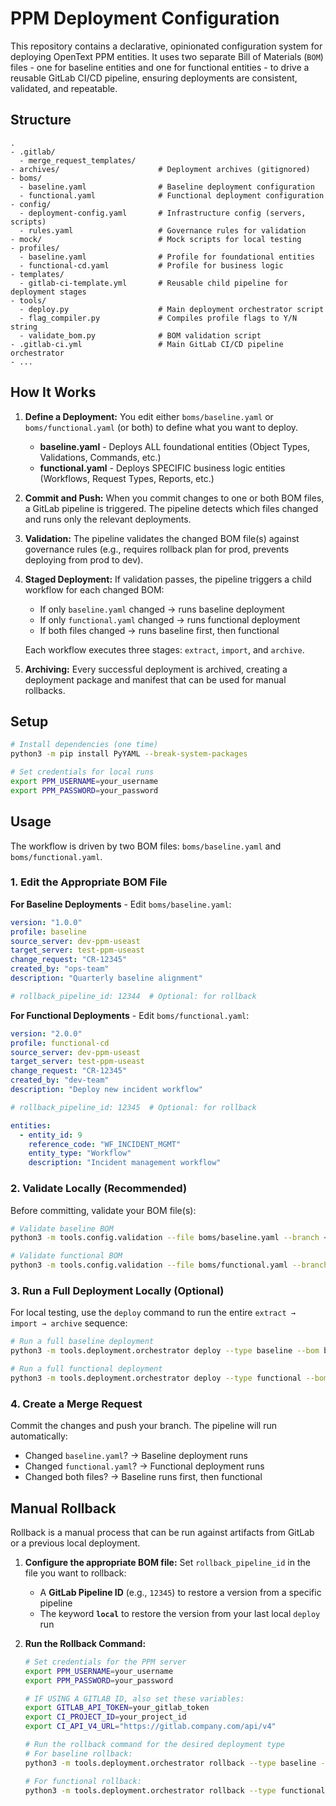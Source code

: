 # PPM Deployment Configuration

This repository contains a declarative, opinionated configuration system for deploying OpenText PPM entities. It uses two separate Bill of Materials (`BOM`) files - one for baseline entities and one for functional entities - to drive a reusable GitLab CI/CD pipeline, ensuring deployments are consistent, validated, and repeatable.

## Structure

```
.
- .gitlab/
  - merge_request_templates/
- archives/                      # Deployment archives (gitignored)
- boms/
  - baseline.yaml                # Baseline deployment configuration
  - functional.yaml              # Functional deployment configuration
- config/
  - deployment-config.yaml       # Infrastructure config (servers, scripts)
  - rules.yaml                   # Governance rules for validation
- mock/                          # Mock scripts for local testing
- profiles/
  - baseline.yaml                # Profile for foundational entities
  - functional-cd.yaml           # Profile for business logic
- templates/
  - gitlab-ci-template.yml       # Reusable child pipeline for deployment stages
- tools/
  - deploy.py                    # Main deployment orchestrator script
  - flag_compiler.py             # Compiles profile flags to Y/N string
  - validate_bom.py              # BOM validation script
- .gitlab-ci.yml                 # Main GitLab CI/CD pipeline orchestrator
- ...
```

## How It Works

1.  **Define a Deployment:** You edit either `boms/baseline.yaml` or `boms/functional.yaml` (or both) to define what you want to deploy.
    - **baseline.yaml** - Deploys ALL foundational entities (Object Types, Validations, Commands, etc.)
    - **functional.yaml** - Deploys SPECIFIC business logic entities (Workflows, Request Types, Reports, etc.)

2.  **Commit and Push:** When you commit changes to one or both BOM files, a GitLab pipeline is triggered. The pipeline detects which files changed and runs only the relevant deployments.

3.  **Validation:** The pipeline validates the changed BOM file(s) against governance rules (e.g., requires rollback plan for prod, prevents deploying from prod to dev).

4.  **Staged Deployment:** If validation passes, the pipeline triggers a child workflow for each changed BOM:
    - If only `baseline.yaml` changed → runs baseline deployment
    - If only `functional.yaml` changed → runs functional deployment
    - If both files changed → runs baseline first, then functional

    Each workflow executes three stages: `extract`, `import`, and `archive`.

5.  **Archiving:** Every successful deployment is archived, creating a deployment package and manifest that can be used for manual rollbacks.

## Setup

```bash
# Install dependencies (one time)
python3 -m pip install PyYAML --break-system-packages

# Set credentials for local runs
export PPM_USERNAME=your_username
export PPM_PASSWORD=your_password
```

## Usage

The workflow is driven by two BOM files: `boms/baseline.yaml` and `boms/functional.yaml`.

### **1. Edit the Appropriate BOM File**

**For Baseline Deployments** - Edit `boms/baseline.yaml`:

```yaml
version: "1.0.0"
profile: baseline
source_server: dev-ppm-useast
target_server: test-ppm-useast
change_request: "CR-12345"
created_by: "ops-team"
description: "Quarterly baseline alignment"

# rollback_pipeline_id: 12344  # Optional: for rollback
```

**For Functional Deployments** - Edit `boms/functional.yaml`:

```yaml
version: "2.0.0"
profile: functional-cd
source_server: dev-ppm-useast
target_server: test-ppm-useast
change_request: "CR-12345"
created_by: "dev-team"
description: "Deploy new incident workflow"

# rollback_pipeline_id: 12345  # Optional: for rollback

entities:
  - entity_id: 9
    reference_code: "WF_INCIDENT_MGMT"
    entity_type: "Workflow"
    description: "Incident management workflow"
```

### **2. Validate Locally (Recommended)**

Before committing, validate your BOM file(s):

```bash
# Validate baseline BOM
python3 -m tools.config.validation --file boms/baseline.yaml --branch <your-branch-name>

# Validate functional BOM
python3 -m tools.config.validation --file boms/functional.yaml --branch <your-branch-name>
```

### **3. Run a Full Deployment Locally (Optional)**

For local testing, use the `deploy` command to run the entire `extract → import → archive` sequence:

```bash
# Run a full baseline deployment
python3 -m tools.deployment.orchestrator deploy --type baseline --bom boms/baseline.yaml

# Run a full functional deployment
python3 -m tools.deployment.orchestrator deploy --type functional --bom boms/functional.yaml
```

### **4. Create a Merge Request**

Commit the changes and push your branch. The pipeline will run automatically:
- Changed `baseline.yaml`? → Baseline deployment runs
- Changed `functional.yaml`? → Functional deployment runs
- Changed both files? → Baseline runs first, then functional

## Manual Rollback

Rollback is a manual process that can be run against artifacts from GitLab or a previous local deployment.

1.  **Configure the appropriate BOM file:** Set `rollback_pipeline_id` in the file you want to rollback:
    *   A **GitLab Pipeline ID** (e.g., `12345`) to restore a version from a specific pipeline
    *   The keyword **`local`** to restore the version from your last local `deploy` run

2.  **Run the Rollback Command:**

    ```bash
    # Set credentials for the PPM server
    export PPM_USERNAME=your_username
    export PPM_PASSWORD=your_password

    # IF USING A GITLAB ID, also set these variables:
    export GITLAB_API_TOKEN=your_gitlab_token
    export CI_PROJECT_ID=your_project_id
    export CI_API_V4_URL="https://gitlab.company.com/api/v4"

    # Run the rollback command for the desired deployment type
    # For baseline rollback:
    python3 -m tools.deployment.orchestrator rollback --type baseline --bom boms/baseline.yaml

    # For functional rollback:
    python3 -m tools.deployment.orchestrator rollback --type functional --bom boms/functional.yaml
    ```